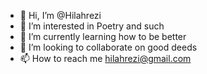 - 👋 Hi, I’m @Hilahrezi
- 👀 I’m interested in Poetry and such
- 🌱 I’m currently learning how to be better
- 💞️ I’m looking to collaborate on good deeds
- 📫 How to reach me hilahrezi@gmail.com
  
<!---
Hilahrezi/Hilahrezi is a ✨ special ✨ repository because its `README.md` (this file) appears on your GitHub profile.
You can click the Preview link to take a look at your changes.
--->
